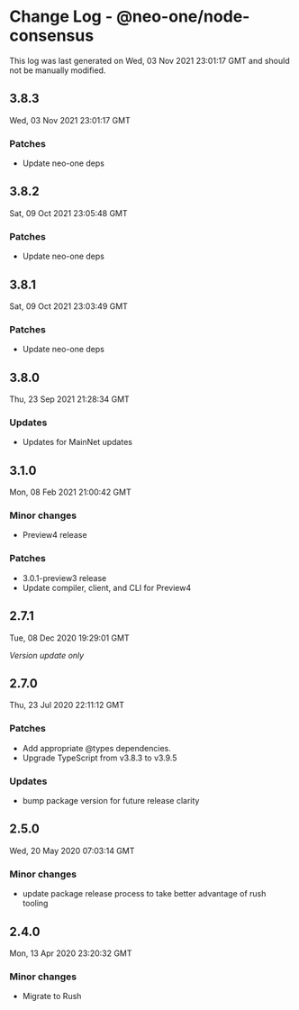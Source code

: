# Change Log - @neo-one/node-consensus

This log was last generated on Wed, 03 Nov 2021 23:01:17 GMT and should not be manually modified.

## 3.8.3
Wed, 03 Nov 2021 23:01:17 GMT

### Patches

- Update neo-one deps

## 3.8.2
Sat, 09 Oct 2021 23:05:48 GMT

### Patches

- Update neo-one deps

## 3.8.1
Sat, 09 Oct 2021 23:03:49 GMT

### Patches

- Update neo-one deps

## 3.8.0
Thu, 23 Sep 2021 21:28:34 GMT

### Updates

- Updates for MainNet updates

## 3.1.0
Mon, 08 Feb 2021 21:00:42 GMT

### Minor changes

- Preview4 release

### Patches

- 3.0.1-preview3 release
- Update compiler, client, and CLI for Preview4

## 2.7.1
Tue, 08 Dec 2020 19:29:01 GMT

*Version update only*

## 2.7.0
Thu, 23 Jul 2020 22:11:12 GMT

### Patches

- Add appropriate @types dependencies.
- Upgrade TypeScript from v3.8.3 to v3.9.5

### Updates

- bump package version for future release clarity

## 2.5.0
Wed, 20 May 2020 07:03:14 GMT

### Minor changes

- update package release process to take better advantage of rush tooling

## 2.4.0
Mon, 13 Apr 2020 23:20:32 GMT

### Minor changes

- Migrate to Rush

